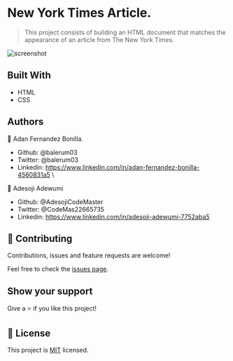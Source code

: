 # New York Times Article.

> This project consists of building an HTML document that matches the appearance of an article from The New York Times.

![screenshot](assets/img/Screenshot_NYT.PNG)



## Built With

- HTML
- CSS


## Authors

👤 Adan Fernandez Bonilla.

- Github: @balerum03
- Twitter: @balerum03
- Linkedin: https://www.linkedin.com/in/adan-fernandez-bonilla-4560831a5                                          \
 
👤 Adesoji Adewumi

- Github: @AdesojiCodeMaster
- Twitter: @CodeMas22665735
- Linkedin: https://www.linkedin.com/in/adesoji-adewumi-7752aba5

## 🤝 Contributing

Contributions, issues and feature requests are welcome!

Feel free to check the [issues page](https://github.com/balerum03/Newyorktimes/issues).

## Show your support

Give a ⭐️ if you like this project!

## 📝 License

This project is [MIT](lic.url) licensed.
